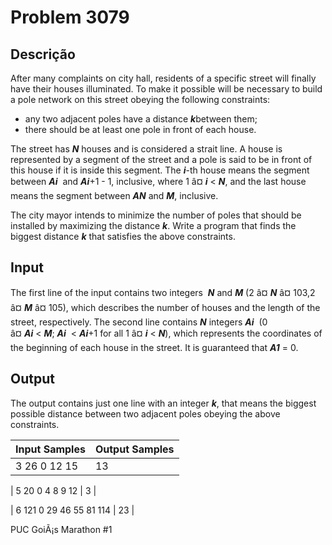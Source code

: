 # Problem 3079

Descrição
----------

After many complaints on city hall, residents of a specific street will finally have their houses illuminated. To make it possible will be necessary to build a pole network on this street obeying the following constraints:

* any two adjacent poles have a distance ***k***between them;
* there should be at least one pole in front of each house.

The street has ***N*** houses and is considered a strait line. A house is represented by a segment of the street and a pole is said to be in front of this house if it is inside this segment. The ***i***-th house means the segment between ***Ai***  and ***Ai***+1 - 1, inclusive, where 1 â¤ ***i*** < ***N***, and the last house means the segment between ***AN*** and ***M***, inclusive.

The city mayor intends to minimize the number of poles that should be installed by maximizing the distance ***k***. Write a program that finds the biggest distance ***k*** that satisfies the above constraints.

Input
-----

The first line of the input contains two integers  ***N*** and ***M*** (2 â¤ ***N*** â¤ 103,2 â¤ ***M*** â¤ 105), which describes the number of houses and the length of the street, respectively. The second line contains ***N*** integers ***Ai***  (0 â¤ ***Ai*** < ***M***; ***Ai***  < ***Ai***+1 for all 1 â¤ ***i*** < ***N***), which represents the coordinates of the beginning of each house in the street. It is guaranteed that ***A1*** = 0.

Output
------

The output contains just one line with an integer ***k***, that means the biggest possible distance between two adjacent poles obeying the above constraints.


| Input Samples | Output Samples |
| --- | --- |
| 3 26 0 12 15 | 13 |

| 5 20 0 4 8 9 12 | 3 |

| 6 121 0 29 46 55 81 114 | 23 |

PUC GoiÃ¡s Marathon #1

